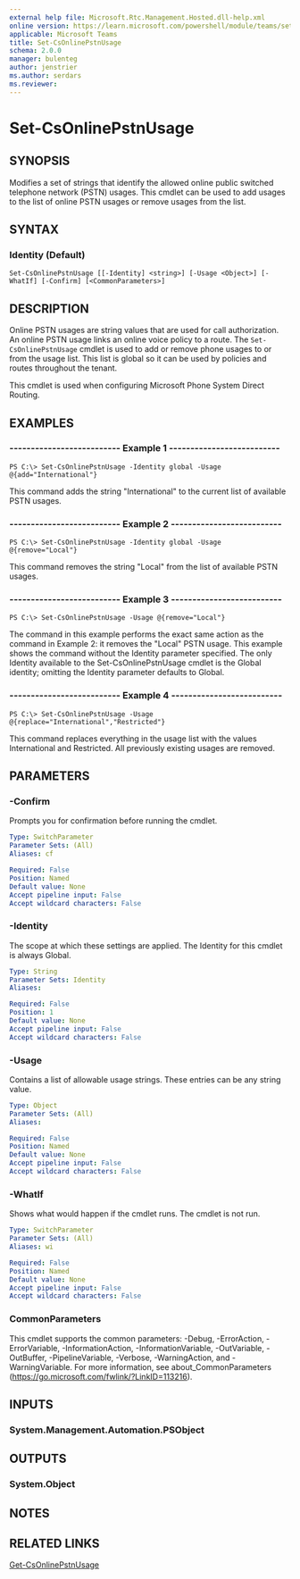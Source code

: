 ```yaml
---
external help file: Microsoft.Rtc.Management.Hosted.dll-help.xml
online version: https://learn.microsoft.com/powershell/module/teams/set-csonlinepstnusage
applicable: Microsoft Teams
title: Set-CsOnlinePstnUsage
schema: 2.0.0
manager: bulenteg
author: jenstrier
ms.author: serdars
ms.reviewer:
---
```


# Set-CsOnlinePstnUsage

## SYNOPSIS
Modifies a set of strings that identify the allowed online public switched telephone network (PSTN) usages. This cmdlet can be used to add usages to the list of online PSTN usages or remove usages from the list.

## SYNTAX

### Identity (Default)
```
Set-CsOnlinePstnUsage [[-Identity] <string>] [-Usage <Object>] [-WhatIf] [-Confirm] [<CommonParameters>]
```

## DESCRIPTION
Online PSTN usages are string values that are used for call authorization. An online PSTN usage links an online voice policy to a route. The `Set-CsOnlinePstnUsage` cmdlet is used to add or remove phone usages to or from the usage list. This list is global so it can be used by policies and routes throughout the tenant.

This cmdlet is used when configuring Microsoft Phone System Direct Routing.

## EXAMPLES

### -------------------------- Example 1 --------------------------
```
PS C:\> Set-CsOnlinePstnUsage -Identity global -Usage @{add="International"}
```

This command adds the string "International" to the current list of available PSTN usages.

### -------------------------- Example 2 --------------------------
```
PS C:\> Set-CsOnlinePstnUsage -Identity global -Usage @{remove="Local"}
```

This command removes the string "Local" from the list of available PSTN usages.

### -------------------------- Example 3 --------------------------
```
PS C:\> Set-CsOnlinePstnUsage -Usage @{remove="Local"}
```

The command in this example performs the exact same action as the command in Example 2: it removes the "Local" PSTN usage. This example shows the command without the Identity parameter specified. The only Identity available to the Set-CsOnlinePstnUsage cmdlet is the Global identity; omitting the Identity parameter defaults to Global.

### -------------------------- Example 4 --------------------------
```
PS C:\> Set-CsOnlinePstnUsage -Usage @{replace="International","Restricted"}
```

This command replaces everything in the usage list with the values International and Restricted. All previously existing usages are removed.

## PARAMETERS

### -Confirm
Prompts you for confirmation before running the cmdlet.

```yaml
Type: SwitchParameter
Parameter Sets: (All)
Aliases: cf

Required: False
Position: Named
Default value: None
Accept pipeline input: False
Accept wildcard characters: False
```

### -Identity
The scope at which these settings are applied. The Identity for this cmdlet is always Global.

```yaml
Type: String
Parameter Sets: Identity
Aliases:

Required: False
Position: 1
Default value: None
Accept pipeline input: False
Accept wildcard characters: False
```

### -Usage
Contains a list of allowable usage strings. These entries can be any string value.

```yaml
Type: Object
Parameter Sets: (All)
Aliases:

Required: False
Position: Named
Default value: None
Accept pipeline input: False
Accept wildcard characters: False
```

### -WhatIf
Shows what would happen if the cmdlet runs.
The cmdlet is not run.

```yaml
Type: SwitchParameter
Parameter Sets: (All)
Aliases: wi

Required: False
Position: Named
Default value: None
Accept pipeline input: False
Accept wildcard characters: False
```

### CommonParameters
This cmdlet supports the common parameters: -Debug, -ErrorAction, -ErrorVariable, -InformationAction, -InformationVariable, -OutVariable, -OutBuffer, -PipelineVariable, -Verbose, -WarningAction, and -WarningVariable.
For more information, see about_CommonParameters (https://go.microsoft.com/fwlink/?LinkID=113216).

## INPUTS

### System.Management.Automation.PSObject

## OUTPUTS

### System.Object

## NOTES

## RELATED LINKS
[Get-CsOnlinePstnUsage](Get-CsOnlinePstnUsage.md)
